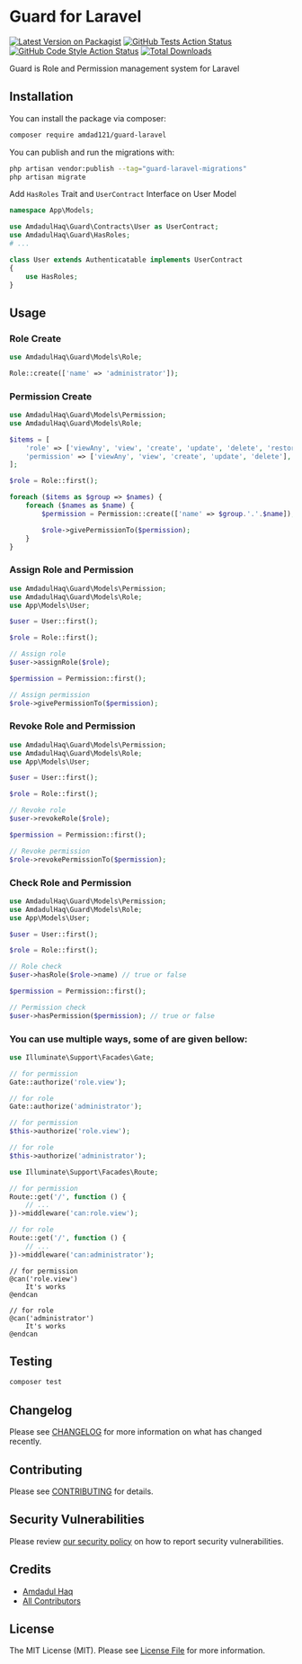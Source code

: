 # Guard for Laravel

[![Latest Version on Packagist](https://img.shields.io/packagist/v/amdad121/guard-laravel.svg?style=flat-square)](https://packagist.org/packages/amdad121/guard-laravel)
[![GitHub Tests Action Status](https://img.shields.io/github/actions/workflow/status/amdad121/guard-laravel/run-tests.yml?branch=main&label=tests&style=flat-square)](https://github.com/amdad121/guard-laravel/actions?query=workflow%3Arun-tests+branch%3Amain)
[![GitHub Code Style Action Status](https://img.shields.io/github/actions/workflow/status/amdad121/guard-laravel/fix-php-code-style-issues.yml?branch=main&label=code%20style&style=flat-square)](https://github.com/amdad121/guard-laravel/actions?query=workflow%3A"Fix+PHP+code+style+issues"+branch%3Amain)
[![Total Downloads](https://img.shields.io/packagist/dt/amdad121/guard-laravel.svg?style=flat-square)](https://packagist.org/packages/amdad121/guard-laravel)

Guard is Role and Permission management system for Laravel

## Installation

You can install the package via composer:

```bash
composer require amdad121/guard-laravel
```

You can publish and run the migrations with:

```bash
php artisan vendor:publish --tag="guard-laravel-migrations"
php artisan migrate
```

Add `HasRoles` Trait and `UserContract` Interface on User Model

```php
namespace App\Models;

use AmdadulHaq\Guard\Contracts\User as UserContract;
use AmdadulHaq\Guard\HasRoles;
# ...

class User extends Authenticatable implements UserContract
{
    use HasRoles;
}
```

## Usage

### Role Create

```php
use AmdadulHaq\Guard\Models\Role;

Role::create(['name' => 'administrator']);
```

### Permission Create

```php
use AmdadulHaq\Guard\Models\Permission;
use AmdadulHaq\Guard\Models\Role;

$items = [
    'role' => ['viewAny', 'view', 'create', 'update', 'delete', 'restore', 'forceDelete'],
    'permission' => ['viewAny', 'view', 'create', 'update', 'delete'],
];

$role = Role::first();

foreach ($items as $group => $names) {
    foreach ($names as $name) {
        $permission = Permission::create(['name' => $group.'.'.$name]);

        $role->givePermissionTo($permission);
    }
}
```

### Assign Role and Permission

```php
use AmdadulHaq\Guard\Models\Permission;
use AmdadulHaq\Guard\Models\Role;
use App\Models\User;

$user = User::first();

$role = Role::first();

// Assign role
$user->assignRole($role);

$permission = Permission::first();

// Assign permission
$role->givePermissionTo($permission);
```

### Revoke Role and Permission

```php
use AmdadulHaq\Guard\Models\Permission;
use AmdadulHaq\Guard\Models\Role;
use App\Models\User;

$user = User::first();

$role = Role::first();

// Revoke role
$user->revokeRole($role);

$permission = Permission::first();

// Revoke permission
$role->revokePermissionTo($permission);
```

### Check Role and Permission

```php
use AmdadulHaq\Guard\Models\Permission;
use AmdadulHaq\Guard\Models\Role;
use App\Models\User;

$user = User::first();

$role = Role::first();

// Role check
$user->hasRole($role->name) // true or false

$permission = Permission::first();

// Permission check
$user->hasPermission($permission); // true or false
```

### You can use multiple ways, some of are given bellow:

```php
use Illuminate\Support\Facades\Gate;

// for permission
Gate::authorize('role.view');

// for role
Gate::authorize('administrator');
```

```php
// for permission
$this->authorize('role.view');

// for role
$this->authorize('administrator');
```

```php
use Illuminate\Support\Facades\Route;

// for permission
Route::get('/', function () {
    // ...
})->middleware('can:role.view');

// for role
Route::get('/', function () {
    // ...
})->middleware('can:administrator');
```

```blade
// for permission
@can('role.view')
    It's works
@endcan

// for role
@can('administrator')
    It's works
@endcan
```

## Testing

```bash
composer test
```

## Changelog

Please see [CHANGELOG](CHANGELOG.md) for more information on what has changed recently.

## Contributing

Please see [CONTRIBUTING](CONTRIBUTING.md) for details.

## Security Vulnerabilities

Please review [our security policy](../../security/policy) on how to report security vulnerabilities.

## Credits

-   [Amdadul Haq](https://github.com/amdad121)
-   [All Contributors](../../contributors)

## License

The MIT License (MIT). Please see [License File](LICENSE.md) for more information.
